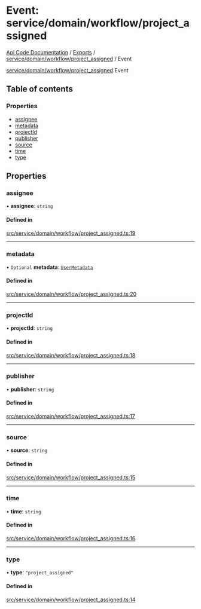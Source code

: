 # Event: service/domain/workflow/project_assigned
[Api Code Documentation](../README.md) / [Exports](../modules.md) / [service/domain/workflow/project\_assigned](../modules/service_domain_workflow_project_assigned.md) / Event

[service/domain/workflow/project\_assigned](../modules/service_domain_workflow_project_assigned.md).Event

## Table of contents

### Properties

- [assignee](service_domain_workflow_project_assigned.Event.md#assignee)
- [metadata](service_domain_workflow_project_assigned.Event.md#metadata)
- [projectId](service_domain_workflow_project_assigned.Event.md#projectid)
- [publisher](service_domain_workflow_project_assigned.Event.md#publisher)
- [source](service_domain_workflow_project_assigned.Event.md#source)
- [time](service_domain_workflow_project_assigned.Event.md#time)
- [type](service_domain_workflow_project_assigned.Event.md#type)

## Properties

### assignee

• **assignee**: `string`

#### Defined in

[src/service/domain/workflow/project_assigned.ts:19](https://github.com/openkfw/TruBudget/blob/c993c60c/api/src/service/domain/workflow/project_assigned.ts#L19)

___

### metadata

• `Optional` **metadata**: [`UserMetadata`](../modules/service_domain_metadata.md#usermetadata)

#### Defined in

[src/service/domain/workflow/project_assigned.ts:20](https://github.com/openkfw/TruBudget/blob/c993c60c/api/src/service/domain/workflow/project_assigned.ts#L20)

___

### projectId

• **projectId**: `string`

#### Defined in

[src/service/domain/workflow/project_assigned.ts:18](https://github.com/openkfw/TruBudget/blob/c993c60c/api/src/service/domain/workflow/project_assigned.ts#L18)

___

### publisher

• **publisher**: `string`

#### Defined in

[src/service/domain/workflow/project_assigned.ts:17](https://github.com/openkfw/TruBudget/blob/c993c60c/api/src/service/domain/workflow/project_assigned.ts#L17)

___

### source

• **source**: `string`

#### Defined in

[src/service/domain/workflow/project_assigned.ts:15](https://github.com/openkfw/TruBudget/blob/c993c60c/api/src/service/domain/workflow/project_assigned.ts#L15)

___

### time

• **time**: `string`

#### Defined in

[src/service/domain/workflow/project_assigned.ts:16](https://github.com/openkfw/TruBudget/blob/c993c60c/api/src/service/domain/workflow/project_assigned.ts#L16)

___

### type

• **type**: ``"project_assigned"``

#### Defined in

[src/service/domain/workflow/project_assigned.ts:14](https://github.com/openkfw/TruBudget/blob/c993c60c/api/src/service/domain/workflow/project_assigned.ts#L14)
